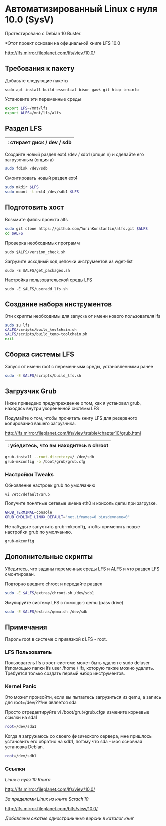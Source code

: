 # Автоматизированный Linux с нуля 10.0 (SysV)

Протестировано с Debian 10 Buster.

*Этот проект основан на официальной книге LFS 10.0

http://lfs.mirror.fileplanet.com/lfs/view/10.0/

## Требования к пакету

Добавьте следующие пакеты 

```
sudo apt install build-essential bison gawk git htop texinfo
```

Установите эти переменные среды

```bash
export LFS=/mnt/lfs
export ALFS=/mnt/lfs/alfs
```

## Раздел LFS

| : стирает диск / dev / sdb |
| --- |

Создайте новый раздел ext4 /dev / sdb1 (опция n) и сделайте его загрузочным (опция a)

```bash
sudo fdisk /dev/sdb
```

Смонтировать новый раздел ext4

```bash
sudo mkdir $LFS
sudo mount -t ext4 /dev/sdb1 $LFS
```

## Подготовить хост

Возьмите файлы проекта alfs

```bash
sudo git clone https://github.com/YurinKonstantin/alfs.git $ALFS
cd $ALFS
```

Проверка необходимых программ

`sudo $ALFS/version_check.sh`

Загрузите исходный код цепочки инструментов из wget-list

`sudo -E $ALFS/get_packages.sh`

Настройка пользовательской среды LFS

`sudo -E $ALFS/useradd_lfs.sh`

## Создание набора инструментов

Эти скрипты необходимы для запуска от имени нового пользователя lfs

```bash
sudo su lfs 
$ALFS/scripts/build_toolchain.sh
$ALFS/scripts/build_temp-toolchain.sh
exit
```

## Сборка системы LFS

Запуск от имени root с переменными среды, установленными ранее

```bash
sudo -E $ALFS/scripts/build_lfs.sh
```

## Загрузчик Grub

Ниже приведено предупреждение о том, как я установил grub, находясь внутри укорененной системы LFS

Подумайте о том, чтобы прочитать книгу LFS для резервного копирования вашего загрузчика.

http://lfs.mirror.fileplanet.com/lfs/view/stable/chapter10/grub.html

| : убедитесь, что вы находитесь в chroot|
| --- |


```bash
grub-install --root-directory=/ /dev/sdb
grub-mkconfig -o /boot/grub/grub.cfg
```

### Настройки  Tweaks

Обновление настроек grub по умолчанию

`vi /etc/default/grub`

Получите понятные сетевые имена eth0 и консоль qemu при загрузке.

```bash
GRUB_TERMINAL=console
GRUB_CMDLINE_LINUX_DEFAULT="net.ifnames=0 biosdevname=0"
```

Не забудьте запустить grub-mkconfig, чтобы применить новые настройки grub по умолчанию.

```bash
grub-mkconfig
```

## Дополнительные скрипты

Убедитесь, что заданы переменные среды LFS и ALFS и что раздел LFS смонтирован.

Повторно введите chroot и передайте раздел

```bash
sudo -E $ALFS/extras/chroot.sh /dev/sdb1
```

Эмулируйте систему LFS с помощью qemu (pass drive)

```bash
sudo -E $ALFS/extras/qemu.sh /dev/sdb
```

## Примечания

Пароль root в системе с привязкой к LFS - root.

### LFS Пользователь

Пользователь lfs в хост-системе может быть удален с sudo deluser lfsпомощью папки lfs user /home / lfs, которую также можно удалить. Требуется только создать первый набор инструментов.

### Kernel Panic

Это может произойти, если вы пытаетесь загрузиться из qemu, а запись для root=/dev/???не является sda

Просто отредактируйте vi /boot/grub/grub.cfgи измените корневые ссылки на sda1

```bash
root=/dev/sda1
```

Когда я загружаюсь со своего физического сервера, мне пришлось установить его обратно на sdb1, потому что sda - моя основная установка Debian.

```bash
root=/dev/sdb1
```

### Ссылки

*Linux с нуля 10 Книга*

http://lfs.mirror.fileplanet.com/lfs/view/10.0/

*За пределами Linux из книги Scrach 10*

http://lfs.mirror.fileplanet.com/blfs/view/10.0/

*Добавлены сжатые одностраничные версии в каталог книг*

